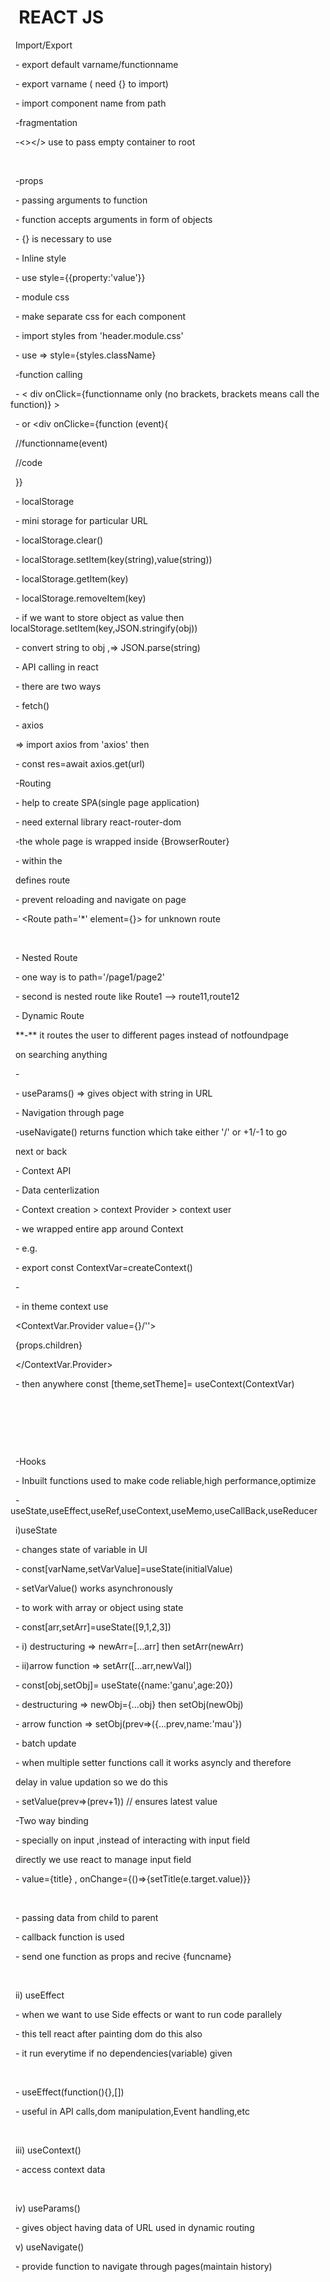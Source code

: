 # &nbsp;	      REACT JS





 	Import/Export

 		- export default varname/functionname

 		- export varname ( need {} to import)

 		- import component name from path



 	-fragmentation

 		-<></> use to pass empty container to root

 

 	-props

 		- passing arguments to function

 		- function accepts arguments in form of objects

 		- {} is necessary to use

 	- Inline style

 		- use style={{property:'value'}}



 	- module css

 		- make separate css for each component

 		- import styles from 'header.module.css'

 		- use => style={styles.className}



 	-function calling

 		- < div onClick={functionname only (no brackets, brackets means call the function)} >

 		- or <div onClicke={function (event){

 				//functionname(event)

 				//code

 			}}

 	- localStorage

 		- mini storage for particular URL

 		- localStorage.clear()

 		- localStorage.setItem(key(string),value(string))

 		- localStorage.getItem(key)

 		- localStorage.removeItem(key)

 		- if we want to store object as value then localStorage.setItem(key,JSON.stringify(obj))

 		- convert string to obj ,=> JSON.parse(string)



 	- API calling in react

 		- there are two ways

 		- fetch()

 		- axios

 			=> import axios from 'axios' then

 			- const res=await axios.get(url)

 	-Routing

 		- help to create SPA(single page application)

 		- need external library react-router-dom

 		-the whole page is wrapped inside {BrowserRouter}

 		- within <Routes></Routes> the <Router path='/' element={component}/></Router>

 		  defines route

 		- <Link to=''></Link> prevent reloading and navigate on page

 		- <Route path='\*' element={<NotFound/>}> for unknown route

 

 		- Nested Route

 			- one way is to path='/page1/page2'

 			- second is nested route like Route1 --> route11,route12



 		- Dynamic Route

 		\*\*-\*\* it routes the user to different pages instead of notfoundpage



 			  on searching anything



 			- <Route path='/courses/:anyname'>

 			- useParams() => gives object with string in URL



 		- Navigation through page

 			-useNavigate() returns function which take either '/' or +1/-1 to go

&nbsp;		      next or back



&nbsp;		- Context API

&nbsp;			- Data centerlization

&nbsp;			- Context creation > context Provider > context user

&nbsp;			- we wrapped entire app around Context

&nbsp;			- e.g.

&nbsp;				- export const ContextVar=createContext()

&nbsp;				- <ThemeDataContext><App/></ThemeDataContext>

&nbsp;				- in theme context use 

&nbsp;					<ContextVar.Provider value={}/''> 

&nbsp;						{props.children}

&nbsp;					</ContextVar.Provider>

&nbsp;				- then anywhere const \[theme,setTheme]= useContext(ContextVar)

&nbsp;				

 

 



 	-Hooks

 		- Inbuilt functions used to make code reliable,high performance,optimize

 		-useState,useEffect,useRef,useContext,useMemo,useCallBack,useReducer



 	i)useState

 		- changes state of variable in UI

 		- const\[varName,setVarValue]=useState(initialValue)

 		- setVarValue() works asynchronously

 		- to work with array or object using state

 			- const\[arr,setArr]=useState(\[9,1,2,3])

 			- i) destructuring => newArr=\[...arr] then setArr(newArr)

 			- ii)arrow function => setArr(\[...arr,newVal])

 			- const\[obj,setObj]= useState({name:'ganu',age:20})

 			- destructuring => newObj={...obj} then setObj(newObj)

 			- arrow function => setObj(prev=>({...prev,name:'mau'})

 		- batch update

 			- when multiple setter functions call it works asyncly and therefore

 			  delay in value updation so we do this

 			- setValue(prev=>(prev+1)) // ensures latest value

 		-Two way binding

 			- specially on input ,instead of interacting with input field

 			  directly we use react to manage input field

 			- value={title} , onChange={()=>{setTitle(e.target.value)}}

 

 		- passing data from child to parent

 			- callback function is used

 			- send one function as props and recive {funcname}

 





 	ii) useEffect

 		- when we want to use Side effects or want to run code parallely

 		- this tell react after painting dom do this also

 		- it run everytime if no dependencies(variable) given

 

 		- useEffect(function(){},\[])

 		- useful in API calls,dom manipulation,Event handling,etc

 	

&nbsp;	iii) useContext()

&nbsp;		- access context data	

&nbsp;	

&nbsp;	iv) useParams() 

&nbsp;		- gives object having data of URL used in dynamic routing



&nbsp;	 v) useNavigate()

&nbsp;		- provide function to navigate through pages(maintain history)



&nbsp;	 

 

 

 

